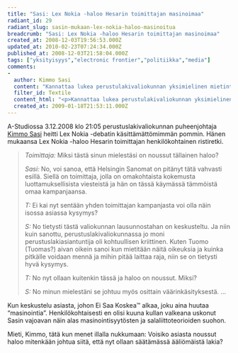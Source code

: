 ```yaml
---
title: "Sasi: Lex Nokia -haloo Hesarin toimittajan masinoimaa"
radiant_id: 29
radiant_slug: sasin-mukaan-lex-nokia-haloo-masinoitua
breadcrumb: "Sasi: Lex Nokia -haloo Hesarin toimittajan masinoimaa"
created_at: 2008-12-03T19:56:53.000Z
updated_at: 2010-02-23T07:24:34.000Z
published_at: 2008-12-03T21:58:04.000Z
tags: ["yksityisyys","electronic frontier","politiikka","media"]
comments:
-
  author: Kimmo Sasi
  content: "Kannattaa lukea perustulakivaliokunnan yksimielinen mietintö eduskunnan sivuilta. Sen pitäisi kertoa selkeästi, miksi vaadituin täsmennyksin LexNokia ei loukkaa perusoikeuksia. Asiantuntijat eivät ole itse kirjoittaneet asiasta, vaan HS on haastatellut heitä omin painotuksin."
  filter_id: Textile
  content_html: "<p>Kannattaa lukea perustulakivaliokunnan yksimielinen mietintö eduskunnan sivuilta. Sen pitäisi kertoa selkeästi, miksi vaadituin täsmennyksin LexNokia ei loukkaa perusoikeuksia. Asiantuntijat eivät ole itse kirjoittaneet asiasta, vaan HS on haastatellut heitä omin painotuksin.</p>"
  created_at: 2009-01-18T21:53:11.000Z
---
```

<p>A-Studiossa 3.12.2008 klo 21:05 perustuslakivaliokunnan puheenjohtaja <a href="http://www.kimmosasi.net/">Kimmo Sasi</a> heitti Lex Nokia -debatin käsittämättömimmän pommin. Hänen mukaansa Lex Nokia -haloo Hesarin toimittajan henkilökohtainen ristiretki.</p>
<blockquote>
<p><em>Toimittaja:</em> Miksi tästä sinun mielestäsi on noussut tällainen haloo?</p>
<p><em>Sasi:</em> No, voi sanoa, että Helsingin Sanomat on pitänyt tätä vahvasti esillä. Siellä on toimittaja, jolla on omakohtaista kokemusta luottamuksellisista viesteistä ja hän on tässä käymässä tämmöistä omaa kampanjaansa.</p>
<p><em>T:</em> Ei kai nyt sentään yhden toimittajan kampanjasta voi olla näin isossa asiassa kysymys?</p>
<p><em>S:</em> No tietysti tästä valiokunnan lausunnostahan on keskusteltu. Ja niin kuin sanottu, perustuslakivaliokunnassa jo moni perustuslakiasiantuntija oli kohtuullisen kriittinen. Kuten Tuomo (Tuomas?) aivan oikein sanoi kun mietitään näitä oikeuksia ja kuinka pitkälle voidaan mennä ja mihin pitää laittaa raja, niin se on tietysti hyvä kysymys.</p>
<p><em>T:</em> No nyt ollaan kuitenkin tässä ja haloo on noussut. Miksi?</p>
<p><em>S:</em> No minun mielestäni se johtuu myös osittain väärinkäsityksestä. &#8230;</p>
</blockquote>
<p>Kun keskustelu asiasta, johon Ei Saa Koskea&#8482; alkaa, joku aina huutaa &#8220;masinointia&#8221;. Henkilökohtaisesti en olisi kuuna kullan valkeana uskonut Sasin vajoavan näin alas masinointisyytösten ja salaliittoteorioiden suohon.</p>
<p>Mieti, Kimmo, tätä kun menet illalla nukkumaan: Voisiko asiasta noussut haloo mitenkään johtua siitä, että nyt ollaan säätämässä ääliömäistä lakia?</p>
